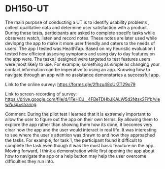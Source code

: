 # DH150-UT

  The main purpose of conducting a UT is to identify usability problems , collect qualitative data and determine user satisfaction with a product. During these tests, participants are asked to complete specifc tasks while observers watch, listen and record notes. These notes are later used while devlopng the app to make it more user friendly and caters to the needs of users. The app I tested was HealthTap. Based on my heuristic evaluation I tested how efficient assesing symptoms and using day to day features on the app were. The tasks I designed were targeted to test features users were most likely to use. For example, something as simple as changing your contact information can be imperative to using an app. Knowing how to navigate through an app with no assistance demonstartes a successful app. 
  
  Link to the online survey:  https://forms.gle/2fhzu48cUrZT29o79
  
  Link to screen-recording of survey: https://drive.google.com/file/d/1TeHCJ__4FBeTDHbJKALW5d2Ntsx2Fifb/view?usp=sharing
  
  Comment: During the pilot test I learned that it is extremely important to allow the user to figure out the app on their own terms. By allowing them to explore the app rather than showing them how its done, it becomes very clear how the app and the user would interact in real life. It was interesting to see where the user's attention was drawn to and how they approached the tasks. For example, for task 1, the participant found it difficult to complete the task even though it was the most basic feauture on the app. Moving forward, I think a demonstration while first opening the app about how to navigate the app or a help button may help the user overcome difficulties they run into. 
